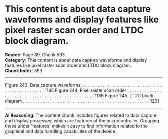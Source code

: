 # This content is about data capture waveforms and display features like pixel raster scan order and LTDC block diagram.

**Source**: Page 89, Chunk 593  
**Category**: This content is about data capture waveforms and display features like pixel raster scan order and LTDC block diagram.  
**Chunk Index**: 593

---

Figure 243. Data capture waveforms. . . . . . . . . . . . . . . . . . . . . . . . . . . . . . . . . . . . . . . . . . . . . . . . . 1185
Figure 244. Pixel raster scan order . . . . . . . . . . . . . . . . . . . . . . . . . . . . . . . . . . . . . . . . . . . . . . . . . . 1186
Figure 245. LTDC block diagram . . . . . . . . . . . . . . . . . . . . . . . . . . . . . . . . . . . . . . . . . . . . . . . . . . . 1201

---

**AI Reasoning**: The content chunk includes figures related to data capture and display processes, which are features of the microcontroller. Grouping these under 'features' makes it easy to find information related to the graphical and data handling capabilities of the device.
